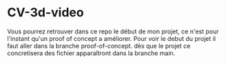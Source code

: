 # CV-3d-video

Vous pourrez retrouver dans ce repo le début de mon projet, ce n'est pour l'instant qu'un proof of concept a améliorer.
Pour voir le debut du projet il faut aller dans la branche proof-of-concept.
dès que le projet ce concretisera des fichier apparaîtront dans la branche main.
